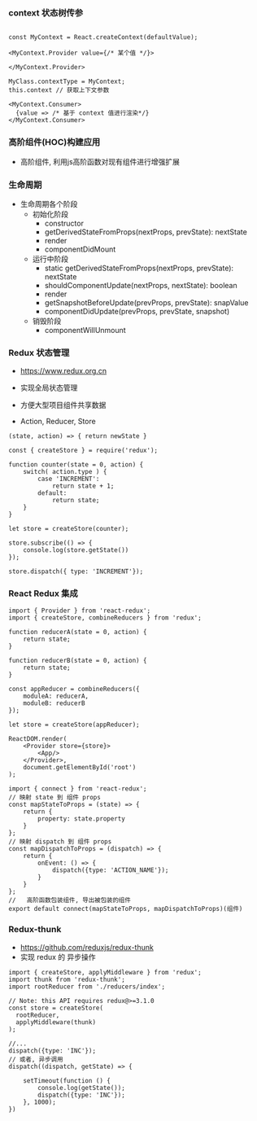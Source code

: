 
### context 状态树传参
```ecmascript 6

const MyContext = React.createContext(defaultValue);

<MyContext.Provider value={/* 某个值 */}>

</MyContext.Provider>

MyClass.contextType = MyContext;
this.context // 获取上下文参数

<MyContext.Consumer>
  {value => /* 基于 context 值进行渲染*/}
</MyContext.Consumer>

```

### 高阶组件(HOC)构建应用
- 高阶组件, 利用js高阶函数对现有组件进行增强扩展

### 生命周期
- 生命周期各个阶段
    + 初始化阶段
        - constructor
        - getDerivedStateFromProps(nextProps, prevState): nextState
        - render
        - componentDidMount
    + 运行中阶段
        - static getDerivedStateFromProps(nextProps, prevState): nextState
        - shouldComponentUpdate(nextProps, nextState): boolean
        - render
        - getSnapshotBeforeUpdate(prevProps, prevState): snapValue
        - componentDidUpdate(prevProps, prevState, snapshot)
    + 销毁阶段
        - componentWillUnmount


### Redux 状态管理
- https://www.redux.org.cn

- 实现全局状态管理
- 方便大型项目组件共享数据
- Action, Reducer, Store
```ecmascript 6
(state, action) => { return newState }
```

```ecmascript 6
const { createStore } = require('redux');

function counter(state = 0, action) {
    switch( action.type ) {
        case 'INCREMENT':
            return state + 1;
        default:
            return state;
    }
}

let store = createStore(counter);

store.subscribe(() => {
    console.log(store.getState())
});

store.dispatch({ type: 'INCREMENT'});

```
### React Redux 集成
```ecmascript 6
import { Provider } from 'react-redux';
import { createStore, combineReducers } from 'redux';

function reducerA(state = 0, action) {
    return state;
}

function reducerB(state = 0, action) {
    return state;
}

const appReducer = combineReducers({
    moduleA: reducerA,
    moduleB: reducerB
});

let store = createStore(appReducer);

ReactDOM.render(
    <Provider store={store}>
        <App/>
    </Provider>,
    document.getElementById('root')
);
```
```ecmascript 6
import { connect } from 'react-redux';
// 映射 state 到 组件 props
const mapStateToProps = (state) => {
    return {
        property: state.property
    }
};
// 映射 dispatch 到 组件 props
const mapDispatchToProps = (dispatch) => {
    return {
        onEvent: () => {
            dispatch({type: 'ACTION_NAME'});
        }
    }
};
//   高阶函数包装组件, 导出被包装的组件
export default connect(mapStateToProps, mapDispatchToProps)(组件)

```
### Redux-thunk
- https://github.com/reduxjs/redux-thunk
- 实现 redux 的 异步操作
```ecmascript 6
import { createStore, applyMiddleware } from 'redux';
import thunk from 'redux-thunk';
import rootReducer from './reducers/index';

// Note: this API requires redux@>=3.1.0
const store = createStore(
  rootReducer,
  applyMiddleware(thunk)
);

//...
dispatch({type: 'INC'});
// 或者, 异步调用
dispatch((dispatch, getState) => {

    setTimeout(function () {
        console.log(getState());
        dispatch({type: 'INC'});
    }, 1000);
})
```
